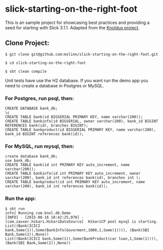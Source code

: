 # slick-starting-on-the-right-foot

This is an sample project for showcasing best practices and providing a seed for starting with Slick 3.1.1.
Adapted from the [Knoldus project](https://github.com/knoldus/slick-starting-on-the-right-foot).

## Clone Project:

```
$ git clone git@github.com:mslinn/slick-starting-on-the-right-foot.git

$ cd slick-starting-on-the-right-foot

$ sbt clean compile
```

Unit tests have use the H2 database. If you want run the demo app you need to create a database in Postgres or MySQL.

### For Postgres, run psql, then:

````
CREATE DATABASE bank_db;
\c
CREATE TABLE bank(id BIGSERIAL PRIMARY KEY, name varchar(200));
CREATE TABLE bankinfo(id BIGSERIAL, owner varchar(200), bank_id BIGINT REFERENCES bank(id), branches BIGINT);
CREATE TABLE bankproduct(id BIGSERIAL PRIMARY KEY, name varchar(200), bank_id BIGINT references bank(id));
````

### For MySQL, run mysql, then:

```
create database bank_db;
use bank_db;
CREATE TABLE bank(id int PRIMARY KEY auto_increment, name varchar(200));
CREATE TABLE bankinfo(id int PRIMARY KEY auto_increment, owner varchar(200), bank_id int references bank(id), branches int );
CREATE TABLE bankproduct(id int PRIMARY KEY auto_increment, name varchar(200), bank_id int references bank(id));
```

### Run the app:

```
$ sbt run
info] Running com.knol.db.Demo
[INFO] - [2015-08-16 18:42:25,070] - [com.zaxxer.hikari.HikariDataSource]  HikariCP pool mysql is starting.
List((Bank(ICICI bank,Some(1)),Some(BankInfo(Goverment,1000,1,Some(1)))), (Bank(SBI Bank,Some(2)),None))
List((Bank(ICICI bank,Some(1)),Some(BankProduct(car loan,1,Some(1)))), (Bank(SBI Bank,Some(2)),None))
```
